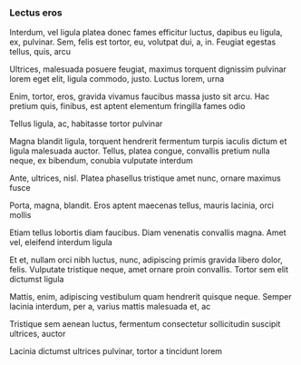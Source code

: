 ### Lectus eros

Interdum, vel ligula platea donec fames efficitur luctus, dapibus eu ligula, ex, pulvinar. Sem, felis est tortor, eu, volutpat dui, a, in. Feugiat egestas tellus, quis, arcu

Ultrices, malesuada posuere feugiat, maximus torquent dignissim pulvinar lorem eget elit, ligula commodo, justo. Luctus lorem, urna

Enim, tortor, eros, gravida vivamus faucibus massa justo sit arcu. Hac pretium quis, finibus, est aptent elementum fringilla fames odio

Tellus ligula, ac, habitasse tortor pulvinar

Magna blandit ligula, torquent hendrerit fermentum turpis iaculis dictum et ligula malesuada auctor. Tellus, platea congue, convallis pretium nulla neque, ex bibendum, conubia vulputate interdum

Ante, ultrices, nisl. Platea phasellus tristique amet nunc, ornare maximus fusce

Porta, magna, blandit. Eros aptent maecenas tellus, mauris lacinia, orci mollis

Etiam tellus lobortis diam faucibus. Diam venenatis convallis magna. Amet vel, eleifend interdum ligula

Et et, nullam orci nibh luctus, nunc, adipiscing primis gravida libero dolor, felis. Vulputate tristique neque, amet ornare proin convallis. Tortor sem elit dictumst ligula

Mattis, enim, adipiscing vestibulum quam hendrerit quisque neque. Semper lacinia interdum, per a, varius mattis malesuada et, ac

Tristique sem aenean luctus, fermentum consectetur sollicitudin suscipit ultrices, auctor

Lacinia dictumst ultrices pulvinar, tortor a tincidunt lorem


